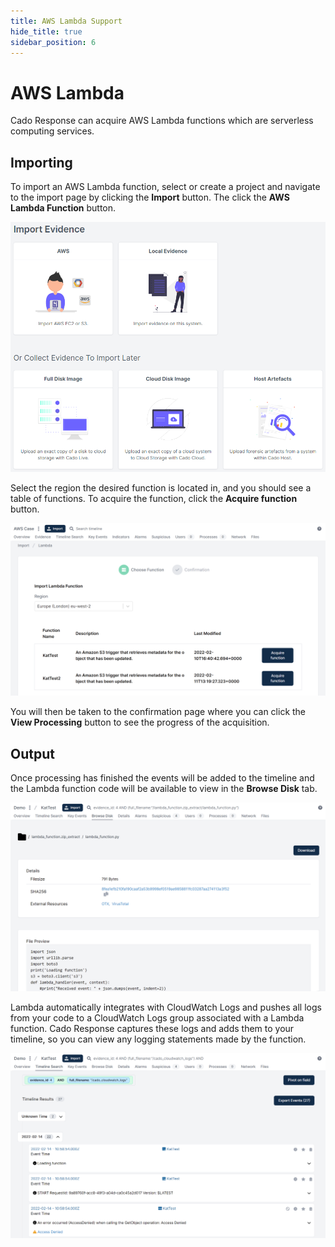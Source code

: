 ```yaml
---
title: AWS Lambda Support
hide_title: true
sidebar_position: 6
---
```



# AWS Lambda

Cado Response can acquire AWS Lambda functions which are serverless computing services.

## Importing

To import an AWS Lambda function, select or create a project and navigate to the import page by clicking the **Import** button. The click the **AWS Lambda Function** button.

![Import Data](/img/import.png)

Select the region the desired function is located in, and you should see a table of functions. To acquire the function, click the **Acquire function** button.

![Import Lambda Function](/img/import-lambda.png)

You will then be taken to the confirmation page where you can click the **View Processing** button to see the progress of the acquisition.

## Output

Once processing has finished the events will be added to the timeline and the Lambda function code will be available to view in the **Browse Disk** tab.

![Lambda Function Code](/img/aws-lambda-code.png)

Lambda automatically integrates with CloudWatch Logs and pushes all logs from your code to a CloudWatch Logs group associated with a Lambda function. Cado Response captures these logs and adds them to your timeline, so you can view any logging statements made by the function.

![Cloudwatch Logs](/img/aws-lambda-cloudwatch.png)